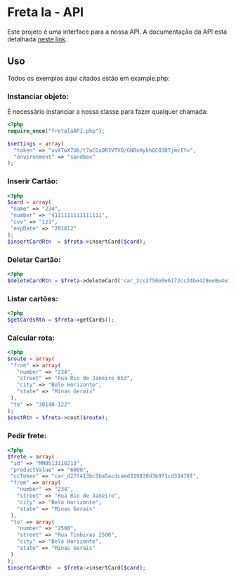 Freta la - API
===============

Este projeto é uma interface para a nossa API. A documentação da API está detalhada [neste link][apidocs].

Uso
---

Todos os exemplos aqui citados estão em example.php:

### Instanciar objeto:
É necessário instanciar a nossa classe para fazer qualquer chamada:
```php
<?php
require_once("fretalaAPI.php");

$settings = array(
  "token" => "uvXTwX7Ub/t7aCGxDR3VTVO/GNBxHykhQC03DTjmvIY=",
  "environment" => "sandbox"
);
```
### Inserir Cartão:
```php
<?php
$card = array(
 "name" => "234",
 "number" => "4111111111111111",
 "cvv" => "123",
 "expDate" => "201812"
);
$insertCardRtn  = $freta->insertCard($card);
```

### Deletar Cartão:
```php
<?php
$deleteCardRtn = $freta->deleteCard('car_2cc2750e0e6172cc24be429ee8e4e24af9a89973');
```

### Listar cartões:
```php
<?php
$getCardsRtn = $freta->getCards();
```

### Calcular rota:
```php
<?php
$route = array(
 "from" => array(
   "number" => "234",
   "street" => "Rua Rio de Janeiro 653",
   "city" => "Belo Horizonte", 
   "state" => "Minas Gerais"
 ),
 "to" => "30140-122"
);
$costRtn = $freta->cost($route);
```

### Pedir frete:
```php
<?php
$frete = array(
 "id" => "MM8513110213",
 "productValue" => "6000",
 "ccToken" => "car_d27f413bc5ba5acdcaed319838d3b971cd33478f",
 "from" => array(
   "number" => "234",
   "street" => "Rua Rio de Janeiro",
   "city" => "Belo Horizonte", 
   "state" => "Minas Gerais"
 ),
 "to" => array(
   "number" => "2500",
   "street" => "Rua Timbiras 2500",
   "city" => "Belo Horizonte", 
   "state" => "Minas Gerais"
 )
);
$insertCardRtn  = $freta->insertCard($card);
```

[apidocs]:http://freta.la/apidocs/
